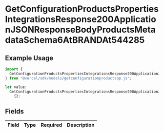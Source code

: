 # GetConfigurationProductsPropertiesIntegrationsResponse200ApplicationJSONResponseBodyProductsMetadataSchema6AtBRANDAt544285

## Example Usage

```typescript
import {
  GetConfigurationProductsPropertiesIntegrationsResponse200ApplicationJSONResponseBodyProductsMetadataSchema6AtBRANDAt544285,
} from "@vercel/sdk/models/getconfigurationproductsop.js";

let value:
  GetConfigurationProductsPropertiesIntegrationsResponse200ApplicationJSONResponseBodyProductsMetadataSchema6AtBRANDAt544285 =
    {};
```

## Fields

| Field       | Type        | Required    | Description |
| ----------- | ----------- | ----------- | ----------- |
